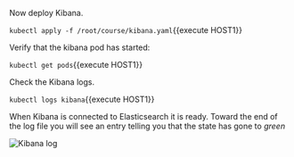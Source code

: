 Now deploy Kibana.

`kubectl apply -f /root/course/kibana.yaml`{{execute HOST1}}

Verify that the kibana pod has started:

`kubectl get pods`{{execute HOST1}}

Check the Kibana logs.  

`kubectl logs kibana`{{execute HOST1}}

When Kibana is connected to Elasticsearch it is ready.  Toward the end of the log file you  will see an entry telling you that the state has gone to *green*

![Kibana log](https://user-images.githubusercontent.com/25182304/43620199-883f336c-969f-11e8-9225-f84006e14fd9.png)
